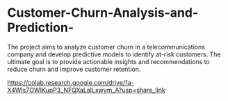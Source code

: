  # Customer-Churn-Analysis-and-Prediction-
The project aims to analyze customer churn in a telecommunications company and develop predictive models to identify at-risk customers. The ultimate goal is to provide actionable insights and recommendations to reduce churn and improve customer retention.

https://colab.research.google.com/drive/1a-X4WIs7OWIKupP3_NFQXaLalLxwym_A?usp=share_link
